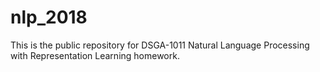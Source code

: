 # nlp_2018
This is the public repository for DSGA-1011 Natural Language Processing with Representation Learning homework.